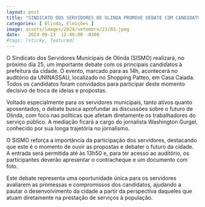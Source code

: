 ```yaml
---
layout: post
title: "SINDICATO DOS SERVIDORES DE OLINDA PROMOVE DEBATE COM CANDIDATOS À PREFEITURA"
categories: [ Olinda, Eleições ]
image: assets/images/2024/setembro/23/03.jpeg
date:   2024-09-23  12:40:00 -0300
#tags: [sticky, featured]
---
```

O Sindicato dos Servidores Municipais de Olinda (SISMO) realizará, no próximo dia 25, um importante debate com os principais candidatos à prefeitura da cidade. O evento, marcado para as 14h, acontecerá no auditório da UNINASSAU, localizado no Shopping Patteo, em Casa Caiada. Todos os candidatos foram convidados para participar deste momento decisivo de troca de ideias e propostas.

Voltado especialmente para os servidores municipais, tanto ativos quanto aposentados, o debate busca aprofundar as discussões sobre o futuro de Olinda, com foco nas políticas que afetam diretamente os trabalhadores do serviço público. A mediação ficará a cargo do jornalista Washington Gurgel, conhecido por sua longa trajetória no jornalismo.

O SISMO reforça a importância da participação dos servidores, destacando que este é o momento de ouvir as propostas e debater o futuro da cidade. A entrada será permitida até às 13h50 e, para ter acesso ao auditório, os participantes deverão apresentar o contracheque e um documento com foto.

Este debate representa uma oportunidade única para os servidores avaliarem as promessas e compromissos dos candidatos, ajudando a pautar o desenvolvimento da cidade a partir da perspectiva daqueles que atuam diretamente na prestação de serviços à população.